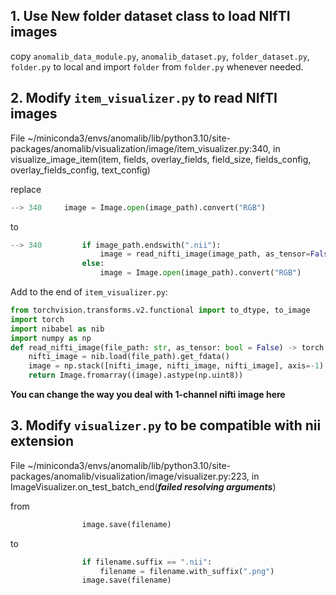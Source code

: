 
## 1. Use New folder dataset class to load NIfTI images
copy `anomalib_data_module.py`, `anomalib_dataset.py`, `folder_dataset.py`, `folder.py` to local and import `folder` from `folder.py` whenever needed.

## 2. Modify `item_visualizer.py` to read NIfTI images
File ~/miniconda3/envs/anomalib/lib/python3.10/site-packages/anomalib/visualization/image/item_visualizer.py:340, in visualize_image_item(item, fields, overlay_fields, field_size, fields_config, overlay_fields_config, text_config)

replace
```python
--> 340     image = Image.open(image_path).convert("RGB")
```

to
```python
--> 340         if image_path.endswith(".nii"):
                    image = read_nifti_image(image_path, as_tensor=False)
                else:
                    image = Image.open(image_path).convert("RGB")
```

Add to the end of `item_visualizer.py`:
```python
from torchvision.transforms.v2.functional import to_dtype, to_image
import torch
import nibabel as nib
import numpy as np
def read_nifti_image(file_path: str, as_tensor: bool = False) -> torch.Tensor | np.ndarray:
    nifti_image = nib.load(file_path).get_fdata()
    image = np.stack([nifti_image, nifti_image, nifti_image], axis=-1)  # (H, W, 3)
    return Image.fromarray((image).astype(np.uint8))
```

**You can change the way you deal with 1-channel nifti image here**

## 3. Modify `visualizer.py` to be compatible with nii extension
File ~/miniconda3/envs/anomalib/lib/python3.10/site-packages/anomalib/visualization/image/visualizer.py:223, in ImageVisualizer.on_test_batch_end(***failed resolving arguments***)

from
```python
                image.save(filename)
```

to 

```python
                if filename.suffix == ".nii":
                    filename = filename.with_suffix(".png")
                image.save(filename)
````